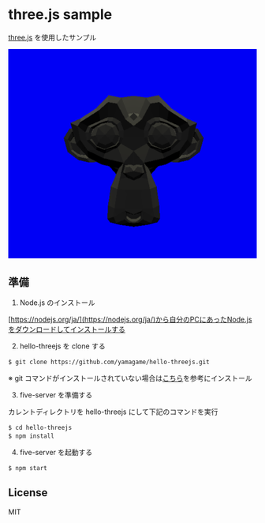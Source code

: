 # three.js sample

[three.js]([three.js](https://threejs.org/)) を使用したサンプル

![img](./img/screenshot.png)

## 準備

1) Node.js のインストール

[https://nodejs.org/ja/](https://nodejs.org/ja/)から自分のPCにあったNode.jsをダウンロードしてインストールする

2) hello-threejs を clone する

```bash
$ git clone https://github.com/yamagame/hello-threejs.git
```

※ git コマンドがインストールされていない場合は[こちら](https://git-scm.com/book/ja/v2/%E4%BD%BF%E3%81%84%E5%A7%8B%E3%82%81%E3%82%8B-Git%E3%81%AE%E3%82%A4%E3%83%B3%E3%82%B9%E3%83%88%E3%83%BC%E3%83%AB)を参考にインストール

3) five-server を準備する

カレントディレクトリを hello-threejs にして下記のコマンドを実行

```bash
$ cd hello-threejs
$ npm install
```

4) five-server を起動する

```bash
$ npm start
```

## License

MIT